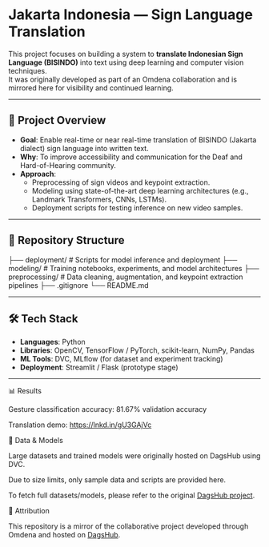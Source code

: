 # Jakarta Indonesia — Sign Language Translation

This project focuses on building a system to **translate Indonesian Sign Language (BISINDO)** into text using deep learning and computer vision techniques.  
It was originally developed as part of an Omdena collaboration and is mirrored here for visibility and continued learning.

---

## 🚀 Project Overview
- **Goal**: Enable real-time or near real-time translation of BISINDO (Jakarta dialect) sign language into written text.
- **Why**: To improve accessibility and communication for the Deaf and Hard-of-Hearing community.
- **Approach**: 
  - Preprocessing of sign videos and keypoint extraction.  
  - Modeling using state-of-the-art deep learning architectures (e.g., Landmark Transformers, CNNs, LSTMs).  
  - Deployment scripts for testing inference on new video samples.  

---

## 📂 Repository Structure
├── deployment/ # Scripts for model inference and deployment
├── modeling/ # Training notebooks, experiments, and model architectures
├── preprocessing/ # Data cleaning, augmentation, and keypoint extraction pipelines
├── .gitignore
└── README.md


---

## 🛠️ Tech Stack
- **Languages**: Python  
- **Libraries**: OpenCV, TensorFlow / PyTorch, scikit-learn, NumPy, Pandas  
- **ML Tools**: DVC, MLflow (for dataset and experiment tracking)  
- **Deployment**: Streamlit / Flask (prototype stage)

---

📊 Results

Gesture classification accuracy: 81.67% validation accuracy

Translation demo: https://lnkd.in/gU3GAjVc

📁 Data & Models

Large datasets and trained models were originally hosted on DagsHub using DVC.

Due to size limits, only sample data and scripts are provided here.

To fetch full datasets/models, please refer to the original [DagsHub project](https://lnkd.in/gkrERw-h).

🤝 Attribution

This repository is a mirror of the collaborative project developed through Omdena and hosted on [DagsHub](https://lnkd.in/gkrERw-h).
